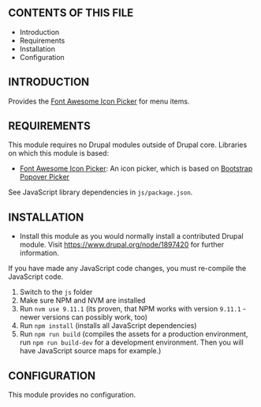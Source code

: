CONTENTS OF THIS FILE
---------------------

 * Introduction
 * Requirements
 * Installation
 * Configuration

INTRODUCTION
------------

Provides the [Font Awesome Icon Picker](https://farbelous.io/fontawesome-iconpicker/) for menu items.

REQUIREMENTS
------------

This module requires no Drupal modules outside of Drupal core. Libraries on which this module is based:
* [Font Awesome Icon Picker](https://farbelous.io/fontawesome-iconpicker/): An icon picker, which is based on [Bootstrap Popover Picker](https://farbelous.io/bootstrap-popover-picker/)

See JavaScript library dependencies in `js/package.json`.

INSTALLATION
------------

* Install this module as you would normally install a
 contributed Drupal module. Visit https://www.drupal.org/node/1897420 for
 further information.

If you have made any JavaScript code changes, you must re-compile the JavaScript code.
1. Switch to the `js` folder
2. Make sure NPM and NVM are installed
3. Run `nvm use 9.11.1` (its proven, that NPM works with version `9.11.1` - newer versions can possibly work, too)
4. Run `npm install` (installs all JavaScript dependencies)
5. Run `npm run build` (compiles the assets for a production environment, run `npm run build-dev` for a development environment. Then you will have JavaScript source maps for example.)

CONFIGURATION
-------------

This module provides no configuration.
